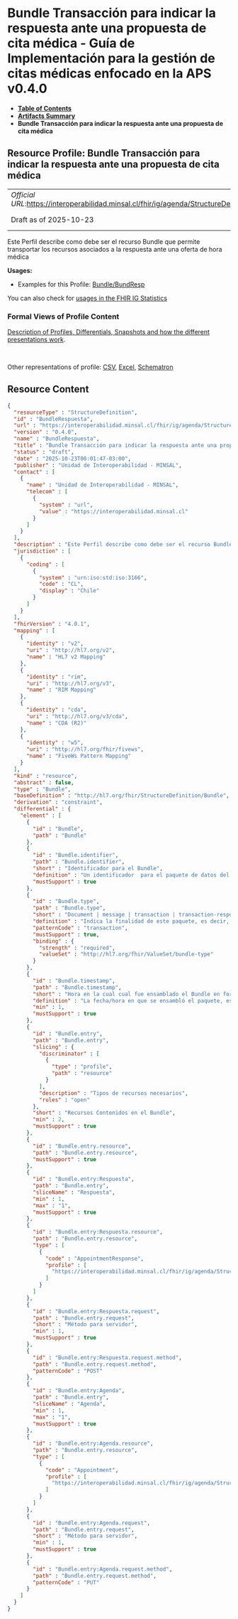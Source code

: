 # Bundle Transacción para indicar la respuesta ante una propuesta de cita médica - Guía de Implementación para la gestión de citas médicas enfocado en la APS v0.4.0

* [**Table of Contents**](toc.md)
* [**Artifacts Summary**](artifacts.md)
* **Bundle Transacción para indicar la respuesta ante una propuesta de cita médica**

## Resource Profile: Bundle Transacción para indicar la respuesta ante una propuesta de cita médica 

| | |
| :--- | :--- |
| *Official URL*:https://interoperabilidad.minsal.cl/fhir/ig/agenda/StructureDefinition/BundleRespuesta | *Version*:0.4.0 |
| Draft as of 2025-10-23 | *Computable Name*:BundleRespuesta |

 
Este Perfil describe como debe ser el recurso Bundle que permite transportar los recursos asociados a la respuesta ante una oferta de hora médica 

**Usages:**

* Examples for this Profile: [Bundle/BundResp](Bundle-BundResp.md)

You can also check for [usages in the FHIR IG Statistics](https://packages2.fhir.org/xig/hl7.fhir.cl.agenda|current/StructureDefinition/BundleRespuesta)

### Formal Views of Profile Content

 [Description of Profiles, Differentials, Snapshots and how the different presentations work](http://build.fhir.org/ig/FHIR/ig-guidance/readingIgs.html#structure-definitions). 

 

Other representations of profile: [CSV](StructureDefinition-BundleRespuesta.csv), [Excel](StructureDefinition-BundleRespuesta.xlsx), [Schematron](StructureDefinition-BundleRespuesta.sch) 



## Resource Content

```json
{
  "resourceType" : "StructureDefinition",
  "id" : "BundleRespuesta",
  "url" : "https://interoperabilidad.minsal.cl/fhir/ig/agenda/StructureDefinition/BundleRespuesta",
  "version" : "0.4.0",
  "name" : "BundleRespuesta",
  "title" : "Bundle Transacción para indicar la respuesta ante una propuesta de cita médica ",
  "status" : "draft",
  "date" : "2025-10-23T00:01:47-03:00",
  "publisher" : "Unidad de Interoperabilidad - MINSAL",
  "contact" : [
    {
      "name" : "Unidad de Interoperabilidad - MINSAL",
      "telecom" : [
        {
          "system" : "url",
          "value" : "https://interoperabilidad.minsal.cl"
        }
      ]
    }
  ],
  "description" : "Este Perfil describe como debe ser el recurso Bundle que permite transportar los recursos asociados a la respuesta ante una oferta de hora médica",
  "jurisdiction" : [
    {
      "coding" : [
        {
          "system" : "urn:iso:std:iso:3166",
          "code" : "CL",
          "display" : "Chile"
        }
      ]
    }
  ],
  "fhirVersion" : "4.0.1",
  "mapping" : [
    {
      "identity" : "v2",
      "uri" : "http://hl7.org/v2",
      "name" : "HL7 v2 Mapping"
    },
    {
      "identity" : "rim",
      "uri" : "http://hl7.org/v3",
      "name" : "RIM Mapping"
    },
    {
      "identity" : "cda",
      "uri" : "http://hl7.org/v3/cda",
      "name" : "CDA (R2)"
    },
    {
      "identity" : "w5",
      "uri" : "http://hl7.org/fhir/fivews",
      "name" : "FiveWs Pattern Mapping"
    }
  ],
  "kind" : "resource",
  "abstract" : false,
  "type" : "Bundle",
  "baseDefinition" : "http://hl7.org/fhir/StructureDefinition/Bundle",
  "derivation" : "constraint",
  "differential" : {
    "element" : [
      {
        "id" : "Bundle",
        "path" : "Bundle"
      },
      {
        "id" : "Bundle.identifier",
        "path" : "Bundle.identifier",
        "short" : "Identificador para el Bundle",
        "definition" : "Un identificador  para el paquete de datos del Solicitud.",
        "mustSupport" : true
      },
      {
        "id" : "Bundle.type",
        "path" : "Bundle.type",
        "short" : "Document | message | transaction | transaction-response | batch | batch-response | history | searchset | collection, en nuestro caso se fuerza a collection",
        "definition" : "Indica la finalidad de este paquete, es decir, cómo se va a utilizar.",
        "patternCode" : "transaction",
        "mustSupport" : true,
        "binding" : {
          "strength" : "required",
          "valueSet" : "http://hl7.org/fhir/ValueSet/bundle-type"
        }
      },
      {
        "id" : "Bundle.timestamp",
        "path" : "Bundle.timestamp",
        "short" : "Hora en la cual cual fue ensamblado el Bundle en formato YYYY-MM-DDThh:mm:ss.sss+zz:zz",
        "definition" : "La fecha/hora en que se ensambló el paquete, es decir, cuando se colocaron los recursos en el paquete",
        "min" : 1,
        "mustSupport" : true
      },
      {
        "id" : "Bundle.entry",
        "path" : "Bundle.entry",
        "slicing" : {
          "discriminator" : [
            {
              "type" : "profile",
              "path" : "resource"
            }
          ],
          "description" : "Tipos de recursos necesarios",
          "rules" : "open"
        },
        "short" : "Recursos Contenidos en el Bundle",
        "min" : 2,
        "mustSupport" : true
      },
      {
        "id" : "Bundle.entry.resource",
        "path" : "Bundle.entry.resource",
        "mustSupport" : true
      },
      {
        "id" : "Bundle.entry:Respuesta",
        "path" : "Bundle.entry",
        "sliceName" : "Respuesta",
        "min" : 1,
        "max" : "1",
        "mustSupport" : true
      },
      {
        "id" : "Bundle.entry:Respuesta.resource",
        "path" : "Bundle.entry.resource",
        "type" : [
          {
            "code" : "AppointmentResponse",
            "profile" : [
              "https://interoperabilidad.minsal.cl/fhir/ig/agenda/StructureDefinition/CitaRespuesta"
            ]
          }
        ]
      },
      {
        "id" : "Bundle.entry:Respuesta.request",
        "path" : "Bundle.entry.request",
        "short" : "Método para servidor",
        "min" : 1,
        "mustSupport" : true
      },
      {
        "id" : "Bundle.entry:Respuesta.request.method",
        "path" : "Bundle.entry.request.method",
        "patternCode" : "POST"
      },
      {
        "id" : "Bundle.entry:Agenda",
        "path" : "Bundle.entry",
        "sliceName" : "Agenda",
        "min" : 1,
        "max" : "1",
        "mustSupport" : true
      },
      {
        "id" : "Bundle.entry:Agenda.resource",
        "path" : "Bundle.entry.resource",
        "type" : [
          {
            "code" : "Appointment",
            "profile" : [
              "https://interoperabilidad.minsal.cl/fhir/ig/agenda/StructureDefinition/Cita"
            ]
          }
        ]
      },
      {
        "id" : "Bundle.entry:Agenda.request",
        "path" : "Bundle.entry.request",
        "short" : "Método para servidor",
        "min" : 1,
        "mustSupport" : true
      },
      {
        "id" : "Bundle.entry:Agenda.request.method",
        "path" : "Bundle.entry.request.method",
        "patternCode" : "PUT"
      }
    ]
  }
}

```
